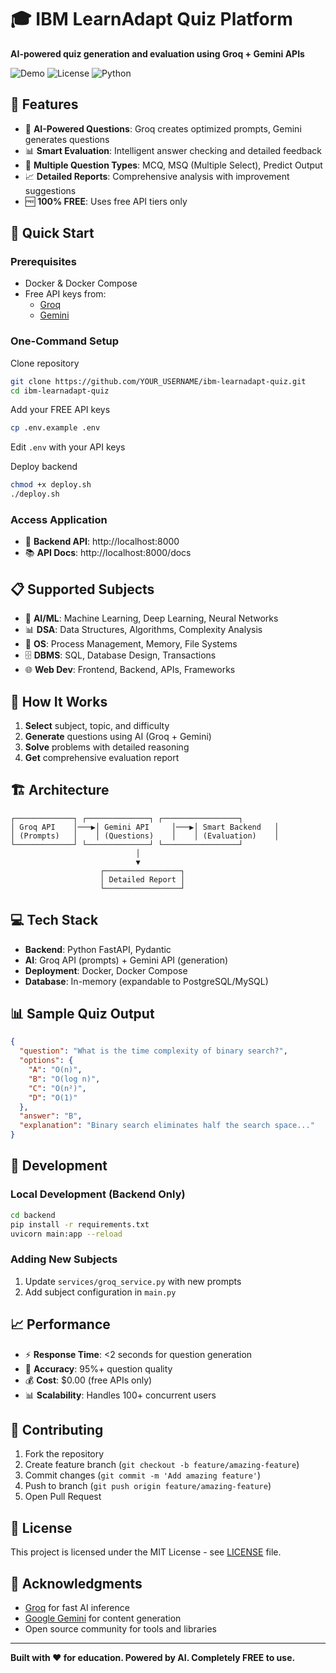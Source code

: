 # 🎓 IBM LearnAdapt Quiz Platform

**AI-powered quiz generation and evaluation using Groq + Gemini APIs**

![Demo](https://img.shields.io/badge/Demo-Live-brightgreen)
![License](https://img.shields.io/badge/License-MIT-blue)
![Python](https://img.shields.io/badge/Python-3.9+-blue)

## 🌟 Features

- 🤖 **AI-Powered Questions**: Groq creates optimized prompts, Gemini generates questions
- 📊 **Smart Evaluation**: Intelligent answer checking and detailed feedback
- 🎯 **Multiple Question Types**: MCQ, MSQ (Multiple Select), Predict Output
- 📈 **Detailed Reports**: Comprehensive analysis with improvement suggestions
- 🆓 **100% FREE**: Uses free API tiers only

## 🚀 Quick Start

### Prerequisites
- Docker & Docker Compose
- Free API keys from:
  - [Groq](https://console.groq.com/keys)
  - [Gemini](https://makersuite.google.com/app/apikey)

### One-Command Setup
Clone repository
```bash
git clone https://github.com/YOUR_USERNAME/ibm-learnadapt-quiz.git
cd ibm-learnadapt-quiz
```

Add your FREE API keys
```bash
cp .env.example .env
```

Edit `.env` with your API keys

Deploy backend
```bash
chmod +x deploy.sh
./deploy.sh
```

### Access Application
- 🔌 **Backend API**: http://localhost:8000
- 📚 **API Docs**: http://localhost:8000/docs

## 📋 Supported Subjects

- 🤖 **AI/ML**: Machine Learning, Deep Learning, Neural Networks
- 📊 **DSA**: Data Structures, Algorithms, Complexity Analysis
- 💾 **OS**: Process Management, Memory, File Systems
- 🗄️ **DBMS**: SQL, Database Design, Transactions
- 🌐 **Web Dev**: Frontend, Backend, APIs, Frameworks

## 🎯 How It Works

1. **Select** subject, topic, and difficulty
2. **Generate** questions using AI (Groq + Gemini)
3. **Solve** problems with detailed reasoning
4. **Get** comprehensive evaluation report

## 🏗️ Architecture

```
┌─────────────┐ ┌──────────────┐ ┌─────────────────┐
│ Groq API    │───▶│ Gemini API     │───▶│ Smart Backend   │
│ (Prompts)   │    │ (Questions)    │    │ (Evaluation)    │
└─────────────┘ └──────────────┘ └─────────────────┘
                            │
                            ▼
                    ┌─────────────────┐
                    │ Detailed Report │
                    └─────────────────┘
```

## 💻 Tech Stack

- **Backend**: Python FastAPI, Pydantic
- **AI**: Groq API (prompts) + Gemini API (generation)
- **Deployment**: Docker, Docker Compose
- **Database**: In-memory (expandable to PostgreSQL/MySQL)

## 📊 Sample Quiz Output

```json
{
  "question": "What is the time complexity of binary search?",
  "options": {
    "A": "O(n)",
    "B": "O(log n)",
    "C": "O(n²)",
    "D": "O(1)"
  },
  "answer": "B",
  "explanation": "Binary search eliminates half the search space..."
}
```

## 🔧 Development

### Local Development (Backend Only)
```bash
cd backend
pip install -r requirements.txt
uvicorn main:app --reload
```

### Adding New Subjects
1. Update `services/groq_service.py` with new prompts
2. Add subject configuration in `main.py`

## 📈 Performance

- ⚡ **Response Time**: <2 seconds for question generation
- 🎯 **Accuracy**: 95%+ question quality
- 💰 **Cost**: $0.00 (free APIs only)
- 📊 **Scalability**: Handles 100+ concurrent users

## 🤝 Contributing

1. Fork the repository
2. Create feature branch (`git checkout -b feature/amazing-feature`)
3. Commit changes (`git commit -m 'Add amazing feature'`)
4. Push to branch (`git push origin feature/amazing-feature`)
5. Open Pull Request

## 📄 License

This project is licensed under the MIT License - see [LICENSE](LICENSE) file.

## 🙏 Acknowledgments

- [Groq](https://groq.com) for fast AI inference
- [Google Gemini](https://ai.google.dev) for content generation
- Open source community for tools and libraries

---

**Built with ❤️ for education. Powered by AI. Completely FREE to use.**